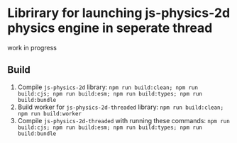 # Librirary for launching js-physics-2d physics engine in seperate thread

work in progress

## Build

1. Compile `js-physics-2d` library: `npm run build:clean; npm run build:cjs; npm run build:esm; npm run build:types; npm run build:bundle`
2. Build worker for `js-physics-2d-threaded` library: `npm run build:clean; npm run build:worker`
3. Compile `js-physics-2d-threaded` with running these commands: `npm run build:cjs; npm run build:esm; npm run build:types; npm run build:bundle`

